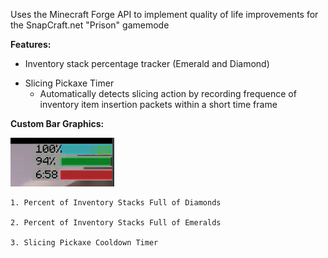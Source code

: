 Uses the Minecraft Forge API to implement quality of life improvements for the SnapCraft.net "Prison" gamemode

**Features:**
- Inventory stack percentage tracker (Emerald and Diamond)
* Slicing Pickaxe Timer
  - Automatically detects slicing action by recording frequence of inventory item insertion packets within a short time frame

**Custom Bar Graphics:**

![alt text](https://github.com/Isadore/snapcraft_prison_utils/blob/master/readme/sample_image.png)
```
1. Percent of Inventory Stacks Full of Diamonds

2. Percent of Inventory Stacks Full of Emeralds

3. Slicing Pickaxe Cooldown Timer
```
